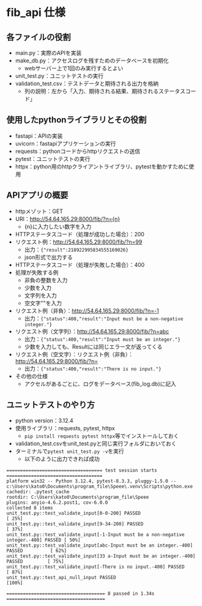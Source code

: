 # fib_api 仕様

## 各ファイルの役割
- main.py：実際のAPIを実装
- make_db.py：アクセスログを残すためのデータベースを初期化
  - webサーバー上で1回のみ実行するとよい
- unit_test.py：ユニットテストの実行
- validation_test.csv：テストデータと期待される出力を格納
  - 列の説明：左から「入力、期待される結果、期待されるステータスコード」

## 使用したpythonライブラリとその役割
- fastapi：APIの実装
- uvicorn：fastapiアプリケーションの実行
- requests：pythonコードからhttpリクエストの送信
- pytest：ユニットテストの実行
- httpx：python用のhttpクライアントライブラリ、pytestを動かすために使用

## APIアプリの概要
- httpメゾット：GET
- URI：http://54.64.165.29:8000/fib/?n={n}
  - {n}に入力したい数字を入力
- HTTPステータスコード（処理が成功した場合）：200
- リクエスト例：http://54.64.165.29:8000/fib/?n=99
  - 出力：`{"result":218922995834555169026}`
  - json形式で出力する
- HTTPステータスコード（処理が失敗した場合）：400
- 処理が失敗する例
  - 非負の整数を入力
  - 少数を入力
  - 文字列を入力
  - 空文字""を入力
- リクエスト例（非負）：http://54.64.165.29:8000/fib/?n=-1
  - 出力：`{"status":400,"result":"Input must be a non-negative integer."}`
- リクエスト例（文字列）：http://54.64.165.29:8000/fib/?n=abc
  - 出力：`{"status":400,"result":"Input must be an integer."}`
  - 少数を入力しても、Resultには同じエラー文が返ってくる
- リクエスト例（空文字）：リクエスト例（非負）：http://54.64.165.29:8000/fib/?n=
  - 出力：`{"status":400,"result":"There is no input."}`
- その他の仕様
  - アクセルがあるごとに、ログをデータベース(fib_log.db)に記入

## ユニットテストのやり方
- python version：3.12.4
- 使用ライブラリ：requests, pytest, httpx
  - `pip install requests pytest httpx`等でインストールしておく
- validation_test.csvをunit_test.pyと同じ実行フォルダにおいておく
- ターミナルで`pytest unit_test.py -v`を実行
  - 以下のように出力できれば成功
```shell
=================================== test session starts ===================================
platform win32 -- Python 3.12.4, pytest-8.3.3, pluggy-1.5.0 -- c:\Users\kato0\Documents\program_file\Speee\.venv\Scripts\python.exe
cachedir: .pytest_cache
rootdir: C:\Users\kato0\Documents\program_file\Speee
plugins: anyio-4.6.2.post1, cov-6.0.0
collected 8 items
unit_test.py::test_validate_input[0-0-200] PASSED                                    [ 25%]
unit_test.py::test_validate_input[9-34-200] PASSED                                   [ 37%]
unit_test.py::test_validate_input[-1-Input must be a non-negative integer.-400] PASSED [ 50%]
unit_test.py::test_validate_input[abc-Input must be an integer.-400] PASSED          [ 62%]
unit_test.py::test_validate_input[33 a-Input must be an integer.-400] PASSED         [ 75%]
unit_test.py::test_validate_input[-There is no input.-400] PASSED                    [ 87%]
unit_test.py::test_api_null_input PASSED                                             [100%]

==================================== 8 passed in 1.34s ====================================
```

